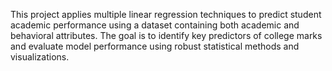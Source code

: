 This project applies multiple linear regression techniques to predict student academic performance using a dataset containing both academic and behavioral attributes. The goal is to identify key predictors of college marks and evaluate model performance using robust statistical methods and visualizations.
